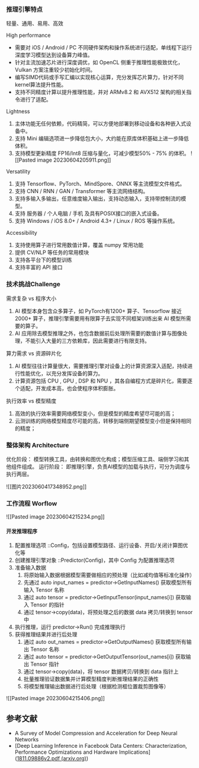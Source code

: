 
### 推理引擎特点
轻量、通用、易用、高效

High performance
- 需要对 iOS / Android / PC 不同硬件架构和操作系统进行适配，单线程下运行深度学习模型达到设备算力峰值。
- 针对主流加速芯片进行深度调优，如 OpenCL 侧重于推理性能极致优化，Vulkan 方案注重较少初始化时间。
- 编写SIMD代码或手写汇编以实现核心运算，充分发挥芯片算力，针对不同kernel算法提升性能。
- 支持不同精度计算以提升推理性能，并对 ARMv8.2 和 AVX512 架构的相关指令进行了适配。

Lightness
1. 主体功能无任何依赖，代码精简，可以方便地部署到移动设备和各种嵌入式设备中。
2. 支持 Mini 编辑选项进一步降低包大小，大约能在原库体积基础上进一步降低体积。
3. 支持模型更新精度 FP16/Int8 压缩与量化，可减少模型50% - 75% 的体积。
![[Pasted image 20230604205911.png]]


Versatility
1. 支持 Tensorflow、PyTorch、MindSpore、ONNX 等主流模型文件格式。
2. 支持 CNN / RNN / GAN / Transformer 等主流网络结构。
3. 支持多输入多输出，任意维度输入输出，支持动态输入，支持带控制流的模型。
4. 支持 服务器 / 个人电脑 / 手机 及具有POSIX接口的嵌入式设备。
5. 支持 Windows / iOS 8.0+ / Android 4.3+ / Linux / ROS 等操作系统。

Accessibility
1. 支持使用算子进行常用数值计算，覆盖 numpy 常用功能
2. 提供 CV/NLP 等任务的常用模块
3. 支持各平台下的模型训练
4. 支持丰富的 API 接口




### 技术挑战Challenge
需求复杂 vs 程序大小
1. AI 模型本身包含众多算子，如 PyTorch有1200+ 算子、Tensorflow 接近 2000+ 算子，推理引擎需要用有限算子去实现不同框架训练出来 AI 模型所需要的算子。
2. AI 应用除去模型推理之外，也包含数据前后处理所需要的数值计算与图像处理，不能引入大量的三方依赖库，因此需要进行有限支持。

算力需求 vs 资源碎片化
1. AI 模型往往计算量很大，需要推理引擎对设备上的计算资源深入适配，持续进行性能优化，以充分发挥设备的算力。
2. 计算资源包括 CPU , GPU , DSP 和 NPU ，其各自编程方式是碎片化，需要逐个适配，开发成本高，也会使程序体积膨胀。

执行效率 vs 模型精度
1. 高效的执行效率需要网络模型变小，但是模型的精度希望尽可能的高；
2. 云测训练的网络模型精度尽可能的高，转移到端侧期望模型变小但是保持相同的精度；


### 整体架构 Architecture
优化阶段： 模型转换工具，由转换和图优化构成；模型压缩工具、端侧学习和其他组件组成。
运行阶段： 即推理引擎，负责AI模型的加载与执行，可分为调度与执行两层。

![[图片2023060417348952.png]]



### 工作流程 Worflow

  ![[Pasted image 20230604215234.png]]
  
#### 开发推理程序

1. 配置推理选项 ::Config，包括设置模型路径、运行设备、开启/关闭计算图优化等
2. 创建推理引擎对象 ::Predictor(Config)，其中 Config 为配置推理选项
3. 准备输入数据
	1. 将原始输入数据根据模型需要做相应的预处理（比如减均值等标准化操作）
	2. 先通过 auto input_names = predictor->GetInputNames() 获取模型所有输入 Tensor 名称
	3. 通过 auto tensor = predictor->GetInputTensor(input_names[i]) 获取输入 Tensor 的指针
	4. 通过 tensor->copy(data)，将预处理之后的数据 data 拷贝/转换到 tensor 中
4. 执行推理，运行 predictor->Run() 完成推理执行
5. 获得推理结果并进行后处理
	1. 通过 auto out_names = predictor->GetOutputNames() 获取模型所有输出 Tensor 名称
	2. 通过 auto tensor = predictor->GetOutputTensor(out_names[i]) 获取输出 Tensor 指针
	3. 通过 tensor->copy(data)，将 tensor 数据拷贝/转换到 data 指针上
	4. 批量推理验证数据集并计算模型精度判断推理结果的正确性
	5. 将模型推理输出数据进行后处理（根据检测框位置裁剪图像等）

![[Pasted image 20230604215406.png]]

  
  

## 参考文献

- A Survey of Model Compression and Acceleration for Deep Neural Networks
- [Deep Learning Inference in Facebook Data Centers: Characterization, Performance Optimizations and Hardware Implications]([1811.09886v2.pdf (arxiv.org)](https://arxiv.org/pdf/1811.09886v2.pdf))

